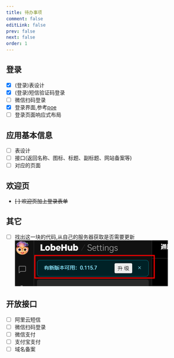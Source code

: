 ```yaml
---
title: 待办事项
comment: false
editLink: false
prev: false
next: false
order: 1
---
```

<script setup lang="ts">
const images1 = [{src:'https://github.com/hhypygy/images/raw/master/20231224/2023-12-24_01-46.6cjgzr9cjcs0.webp',alt:''}]

</script>

## 登录

- [x] (登录)表设计
- [x] (登录)短信验证码登录
- [ ] 微信扫码登录
- [x] 登录界面,参考[poe](https://poe.com/login?redirect_url=%2FChatGPT)
- [ ] 登录页面响应式布局

## 应用基本信息

- [ ] 表设计
- [ ] 接口(返回名称、图标、标题、副标题、网站备案等)
- [ ] 对应的页面

## 欢迎页

- ~~[ ] 欢迎页加上登录表单~~ <ImageRenderer :value="images1" />

## 其它

- [ ] 找出这一块的代码,从自己的服务器获取是否需要更新![](./assets/2023-12-24_01-25.png)


## 开放接口

- [ ] 阿里云短信
- [ ] 微信扫码登录
- [ ] 微信支付
- [ ] 支付宝支付
- [ ] 域名备案
